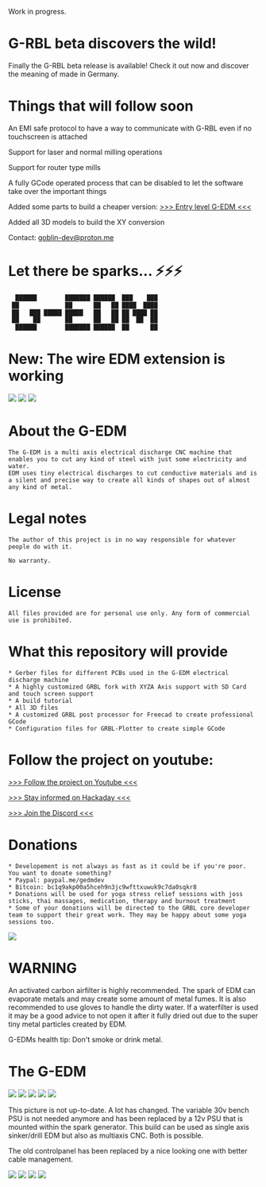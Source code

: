 Work in progress. 

# G-RBL beta discovers the wild! 

Finally the G-RBL beta release is available! Check it out now and discover the meaning of made in Germany.

# Things that will follow soon

An EMI safe protocol to have a way to communicate with G-RBL even if no touchscreen is attached

Support for laser and normal milling operations

Support for router type mills

A fully GCode operated process that can be disabled to let the software take over the important things



Added some parts to build a cheaper version:
    [>>> Entry level G-EDM <<<](https://github.com/G-EDM/G-EDM/tree/main/3D-files/G-EDM-Tower/printed-parts/work-in-progress/entry-level-gedm)

    
Added all 3D models to build the XY conversion 
    

Contact: goblin-dev@proton.me


# Let there be sparks... ⚡⚡⚡

```diff
  ██████        ███████ ██████  ███    ███  
 ██             ██      ██   ██ ████  ████  
 ██   ███ █████ █████   ██   ██ ██ ████ ██ 
 ██    ██       ██      ██   ██ ██  ██  ██ 
  ██████        ███████ ██████  ██      ██ 
```

# New: The wire EDM extension is working

<img src="https://raw.githubusercontent.com/G-EDM/G-EDM/main/images/random/wire/2mm-hss-2.jpg">
<img src="https://raw.githubusercontent.com/G-EDM/G-EDM/main/images/random/wire/5mm-alu-rick-morty-4.jpg">
<img src="https://raw.githubusercontent.com/G-EDM/G-EDM/main/images/random/wire/5mm-alu-rick-morty-5.jpg">

 

# About the G-EDM

    The G-EDM is a multi axis electrical discharge CNC machine that enables you to cut any kind of steel with just some electricity and water.
    EDM uses tiny electrical discharges to cut conductive materials and is a silent and precise way to create all kinds of shapes out of almost any kind of metal.




# Legal notes

    The author of this project is in no way responsible for whatever people do with it.

    No warranty. 




# License

    All files provided are for personal use only. Any form of commercial use is prohibited. 
    

    

# What this repository will provide

    * Gerber files for different PCBs used in the G-EDM electrical discharge machine
    * A highly customized GRBL fork with XYZA Axis support with SD Card and touch screen support
    * A build tutorial 
    * All 3D files
    * A customized GRBL post processor for Freecad to create professional GCode
    * Configuration files for GRBL-Plotter to create simple GCode 

    

    
# Follow the project on youtube:

[>>> Follow the project on Youtube <<<](https://www.youtube.com/@G-EDM/videos)

[>>> Stay informed on Hackaday <<<](https://hackaday.io/project/190371-g-edm)

[>>> Join the Discord <<<](https://discord.gg/9cTsyDkEbe)



# Donations

    * Developement is not always as fast as it could be if you're poor. You want to donate something? 
    * Paypal: paypal.me/gedmdev
    * Bitcoin: bc1q9akp00a5hceh9n3jc9wfttxuwuk9c7da0sqkr8
    * Donations will be used for yoga stress relief sessions with joss sticks, thai massages, medication, therapy and burnout treatment
    * Some of your donations will be directed to the GRBL core developer team to support their great work. They may be happy about some yoga sessions too.
    
<img src="https://raw.githubusercontent.com/G-EDM/G-EDM/main/images/artwork/donations/donate.png">



# WARNING

An activated carbon airfilter is highly recommended. The spark of EDM can evaporate metals and may create some amount of metal fumes. 
It is also recommended to use gloves to handle the dirty water. If a waterfilter is used it may be a good advice to not open it after it fully dried out due to the super tiny metal particles created by EDM.

G-EDMs health tip: Don't smoke or drink metal. 



# The G-EDM


<img src="https://raw.githubusercontent.com/G-EDM/G-EDM/main/images/random/HSS/5.jpg">

<img src="https://raw.githubusercontent.com/G-EDM/G-EDM/main/images/random/wire/5mm-alu-rick-morty-5.jpg">

<img src="https://raw.githubusercontent.com/G-EDM/G-EDM/main/images/random/mylar-tent/MT-6.jpg">

<img src="https://raw.githubusercontent.com/G-EDM/G-EDM/main/images/random/mylar-tent/MT-4.jpg">

<img src="https://abload.de/img/22aqche.png">

This picture is not up-to-date. A lot has changed. The variable 30v bench PSU is not needed anymore and has been replaced by a 12v PSU that is mounted within the spark generator. This build can be used as single axis sinker/drill EDM but also as multiaxis CNC. Both is possible.

The old controlpanel has been replaced by a nice looking one with better cable management.


<img src="https://abload.de/img/1dlewg.jpg">

<img src="https://raw.githubusercontent.com/G-EDM/G-EDM/main/images/pcbs/ESP32-motion-board/60.jpg">
    
<img src="https://raw.githubusercontent.com/G-EDM/G-EDM/main/images/pcbs/pulseboard-small/1.jpg">

<img src="https://github.com/G-EDM/G-EDM/blob/main/3D-files/ESP32-Controlbox/final-panel.png">

